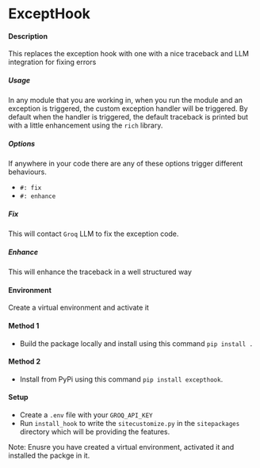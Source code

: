# ExceptHook

#### Description
This replaces the exception hook with one with a nice traceback and LLM integration for fixing errors

##### Usage
In any module that you are working in, when you run the module and an exception is triggered, the custom exception handler will be triggered. By default when the handler is triggered, the default traceback is printed but with a little enhancement using the `rich` library.

##### Options
If anywhere in your code there are any of these options trigger different behaviours.
- `#: fix`
- `#: enhance`

##### Fix
This will contact `Groq` LLM to fix the exception code.

##### Enhance
This will enhance the traceback in a well structured way

#### Environment
Create a virtual environment and activate it

#### Method 1
- Build the package locally and install using this command `pip install .`

#### Method 2
- Install from PyPi using this command `pip install excepthook`.

#### Setup 
- Create a `.env` file with your `GROQ_API_KEY`
- Run `install_hook` to write the `sitecustomize.py` in the `sitepackages` directory which will be providing the features.

Note: Enusre you have created a virtual environment, activated it and installed the packge in it.
